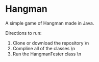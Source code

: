 Hangman
=======

A simple game of Hangman made in Java. 

Directions to run:
1. Clone or download the repository \n
2. Compline all of the classes \n
3. Run the HangmanTester class \n


